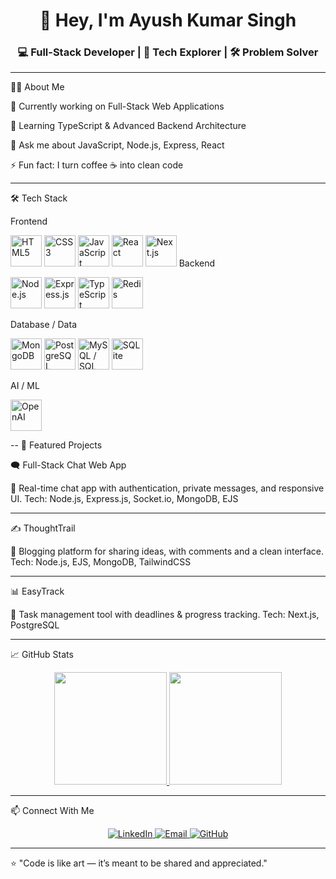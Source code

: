 <h1 align="center">👋 Hey, I'm Ayush Kumar Singh</h1>

<h3 align="center">💻 Full-Stack Developer | 🚀 Tech Explorer | 🛠️ Problem Solver</h3>  

---

🧑‍💻 About Me

🔭 Currently working on Full-Stack Web Applications

🌱 Learning TypeScript & Advanced Backend Architecture

💬 Ask me about JavaScript, Node.js, Express, React

⚡ Fun fact: I turn coffee ☕ into clean code



---

🛠️ Tech Stack

Frontend

<p align="left">  
  <img src="https://cdn.jsdelivr.net/gh/devicons/devicon/icons/html5/html5-original.svg" height="50" alt="HTML5" />  
  <img src="https://cdn.jsdelivr.net/gh/devicons/devicon/icons/css3/css3-original.svg" height="50" alt="CSS3" />  
  <img src="https://cdn.jsdelivr.net/gh/devicons/devicon/icons/javascript/javascript-original.svg" height="50" alt="JavaScript" />  
  <img src="https://cdn.jsdelivr.net/gh/devicons/devicon/icons/react/react-original.svg" height="50" alt="React" />  
  <img src="https://cdn.jsdelivr.net/gh/devicons/devicon/icons/nextjs/nextjs-original.svg" height="50" alt="Next.js" />  Backend

<p align="left">  
  <img src="https://cdn.jsdelivr.net/gh/devicons/devicon/icons/nodejs/nodejs-original.svg" height="50" alt="Node.js" />  
  <img src="https://cdn.jsdelivr.net/gh/devicons/devicon/icons/express/express-original.svg" height="50" alt="Express.js" />  
  <img src="https://cdn.jsdelivr.net/gh/devicons/devicon/icons/typescript/typescript-original.svg" height="50" alt="TypeScript" />  
  <img src="https://cdn.jsdelivr.net/gh/devicons/devicon/icons/redis/redis-original.svg" height="50" alt="Redis" />  
</p>  Database / Data

<p align="left">  
  <img src="https://cdn.jsdelivr.net/gh/devicons/devicon/icons/mongodb/mongodb-original.svg" height="50" alt="MongoDB" />  
  <img src="https://cdn.jsdelivr.net/gh/devicons/devicon/icons/postgresql/postgresql-original.svg" height="50" alt="PostgreSQL" />  
  <img src="https://cdn.jsdelivr.net/gh/devicons/devicon/icons/mysql/mysql-original.svg" height="50" alt="MySQL / SQL" />  
  <img src="https://cdn.jsdelivr.net/gh/devicons/devicon/icons/sqlite/sqlite-original.svg" height="50" alt="SQLite" />  
</p>  AI / ML

<p align="left">  
  <img src="https://cdn.jsdelivr.net/npm/simple-icons@v11/icons/openai.svg" height="50" alt="OpenAI" />  
</p>  
--  
📌 Featured Projects

🗨️ Full-Stack Chat Web App

💬 Real-time chat app with authentication, private messages, and responsive UI.
Tech: Node.js, Express.js, Socket.io, MongoDB, EJS


---

✍️ ThoughtTrail

📝 Blogging platform for sharing ideas, with comments and a clean interface.
Tech: Node.js, EJS, MongoDB, TailwindCSS


---

📊 EasyTrack

📅 Task management tool with deadlines & progress tracking.
Tech: Next.js, PostgreSQL


---

📈 GitHub Stats

<p align="center">  
  <a href="https://github.com/AyushSingh1002">  
    <img   
      src="https://github-readme-stats.vercel.app/api?username=AyushSingh1002&show_icons=true&theme=radical&hide_border=true&count_private=true"   
      height="180"  
    />  
  </a>  
  <a href="https://github.com/AyushSingh1002">  
    <img   
      src="https://github-readme-streak-stats.herokuapp.com?user=AyushSingh1002&theme=radical&hide_border=true"   
      height="180"  
    />  
  </a>  
</p>  

---  

📫 Connect With Me

<p align="center">  
  <a href="https://www.linkedin.com/in/ayush-kumar-singh-1b21e/" target="_blank">  
    <img src="https://img.shields.io/badge/LinkedIn-0A66C2?logo=linkedin&logoColor=white&style=for-the-badge" alt="LinkedIn" />  
  </a>  
  <a href="mailto:ayushkumar408647@gmail.com">  
    <img src="https://img.shields.io/badge/Email-D14836?logo=gmail&logoColor=white&style=for-the-badge" alt="Email" />  
  </a>  
  <a href="https://github.com/AyushSingh1002" target="_blank">  
    <img src="https://img.shields.io/badge/GitHub-181717?logo=github&logoColor=white&style=for-the-badge" alt="GitHub" />  
  </a>  
</p>  

---  

⭐ "Code is like art — it’s meant to be shared and appreciated."

